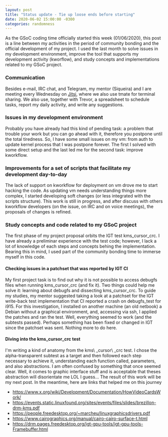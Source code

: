 ```yaml
---
layout: post
title: "Status update - Tie up loose ends before starting"
date: 2020-06-02 15:00:00 -0300
categories: randomness
--- 
```


As the GSoC coding time officially started this week (01/06/2020), this post is
a line between my activities in the period of community bonding and the
official development of my project. I used the last month to solve issues in my
development environment, improve the tool that supports my development activity
(kworflow), and study concepts and implementations related to my GSoC project.

### Communication

Besides e-mail, IRC chat, and Telegram, my mentor (Siqueira) and I are meeting
every Wednesday on [Jitsi](https://meet.jit.si/), where we also use tmate for
terminal sharing. We also use, together with Trevor, a spreadsheet to schedule
tasks, report my daily activity, and write any suggestions.

### Issues in my development environment

Probably you have already had this kind of pending task: a problem that trouble
your work but you can go ahead with it, therefore you postpone until the total
tiredness. So, I have some small issues on my vm: from auth to update kernel
process that I was postpone forever. The first I solved with some direct setup
and the last led me for the second task: improve kworkflow.

### Improvements for a set of scripts that facilitate my development day-to-day

The lack of support on kworkflow for deployment on vm drove me to start hacking
the code. As updating vm needs understanding things more complex, I started
developing soft changes (or less integrated with the scripts structure). This
work is still in progress, and after discuss with others kworkflow developers
(on the issue, on IRC and on voice meetings), the proposals of changes is
refined.

### Study concepts and code related to my GSoC project

The first phase of my project proposal orbits the IGT test kms\_cursor\_crc.  I
have already a preliminar experience with the test code; however, I lack a lot
of knowledge of each steps and concepts behing the implementation. Bearing this
in mind, I used part of the community bonding time to immerse myself in this
code.

#### Checking issues in a patchset that was reported by IGT CI

My first project task is to find out why it is not possible to access debugfs
files when running kms\_cursor\_crc (and fix it). Two things could help me
solve it: learning about debugfs and dissecting kms\_cursor\_crc. To guide my
studies, my mentor suggested taking a look at a patchset for the IGT write-back
test implementation that CI reported a crash on debugfs\_test for i915. For this
investigation, I installed on another machine (an old netbook) a Debian without
a graphical environment, and, accessing via ssh, I applied the patches and ran
the test. Well, everything seemed to work (and the subtests passed). Perhaps
something has been fixed or changed in IGT since the patchset was sent. Nothing
more to do here.

#### Diving into the kms\_cursor\_crc test

I'm writing a kind of anatomy from the kms\ _cursor\ _crc test. I chose the
alpha-transparent subtest as a target and then followed each step necessary to
achieve it, understanding each function called, parameters, and also
abstractions. I am often confused by something that once seemed clear. Well, it
comes to graphic interface stuff and is acceptable that theses abstraction will
disorientate me LOL I guess... The result of this work will be my next post.
In the meantime, here are links that helped me on this journey

* https://www.x.org/wiki/Development/Documentation/HowVideoCardsWork/
* https://events.static.linuxfound.org/sites/events/files/slides/brezillon-drm-kms.pdf
* https://people.freedesktop.org/~marcheu/linuxgraphicsdrivers.pdf
* https://www.cairographics.org/manual/cairo-cairo-surface-t.html
* https://drm.pages.freedesktop.org/igt-gpu-tools/igt-gpu-tools-Framebuffer.html

